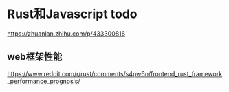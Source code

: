 # Rust和Javascript todo

https://zhuanlan.zhihu.com/p/433300816


## web框架性能
https://www.reddit.com/r/rust/comments/s4pw6n/frontend_rust_framework_performance_prognosis/